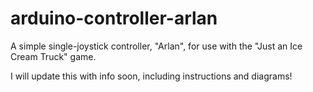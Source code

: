 # arduino-controller-arlan
A simple single-joystick controller, "Arlan", for use with the "Just an Ice Cream Truck" game.

I will update this with info soon, including instructions and diagrams!
